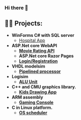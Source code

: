 ### Hi there 👋

<h2>👨‍💻 Projects:</h2>

- <b>WinForms C# with SQL server</b>
  - [Hospital App](https://github.com/AhmedEssam2209/Hospital-App) <b>
- <b>ASP.Net core WebAPI </b>
  - [Movie Rating API](https://github.com/AhmedEssam2209/Movie-Rating-API) <b>
  - <b> ASP.Net core Razor Pages  </b>
  - [Login/Registration](https://github.com/AhmedEssam2209/LoginRegistration) <b>
- <b> VHDL modelsim </b>
  - [Pipelined processor](https://github.com/AhmedEssam2209/Pipelined-processor) <b>
- <b> Logisim </b>
  - [ALU Unit](https://github.com/AhmedEssam2209/ALU-Unit) <b>
- <b> C++ and CMU graphics library.  </b>
  - [Kids Drawing App](https://github.com/AhmedEssam2209/Kids-drawing-app) <b>
- <b> ARM assembly </b>
  - [Gaming Console](https://github.com/AhmedEssam2209/Gaming-console-) <b>
- <b> C in Linux platform. </b>
  - [OS scheduler](https://github.com/AhmedEssam2209/OS-scheduler-) <b>


